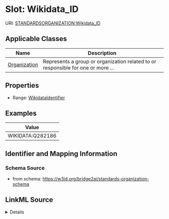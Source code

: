 # Slot: Wikidata_ID

URI: [STANDARDSORGANIZATION:Wikidata_ID](STANDARDSORGANIZATION:Wikidata_ID)



<!-- no inheritance hierarchy -->




## Applicable Classes

| Name | Description |
| --- | --- |
[Organization](Organization.md) | Represents a group or organization related to or responsible for one or more ...






## Properties

* Range: [WikidataIdentifier](WikidataIdentifier.md)








## Examples

| Value |
| --- |
| WIKIDATA:Q282186 |

## Identifier and Mapping Information







### Schema Source


* from schema: https://w3id.org/bridge2ai/standards-organization-schema




## LinkML Source

<details>
```yaml
name: Wikidata_ID
examples:
- value: WIKIDATA:Q282186
from_schema: https://w3id.org/bridge2ai/standards-organization-schema
rank: 1000
values_from:
- WIKIDATA
alias: Wikidata_ID
domain_of:
- Organization
range: wikidata identifier

```
</details>